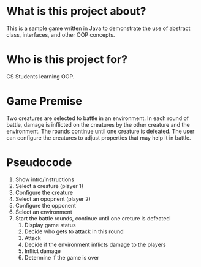 # What is this project about?
This is a sample game written in Java to demonstrate the use of abstract class, interfaces, and other OOP concepts.

# Who is this project for?
CS Students learning OOP.

# Game Premise
Two creatures are selected to battle in an environment.  In each round of battle, damage is inflicted on the creatures by the other creature and the environment.  The rounds continue until one creature is defeated.  The user can configure the creatures to adjust properties that may help it in battle.

# Pseudocode
1. Show intro/instructions
1. Select a creature (player 1)
1. Configure the creature
1. Select an opopnent (player 2)
1. Configure the opponent
1. Select an environment
1. Start the battle rounds, continue until one creture is defeated
    1. Display game status
    1. Decide who gets to attack in this round
    2. Attack
    3. Decide if the environment inflicts damage to the players
    4. Inflict damage
    5. Determine if the game is over
